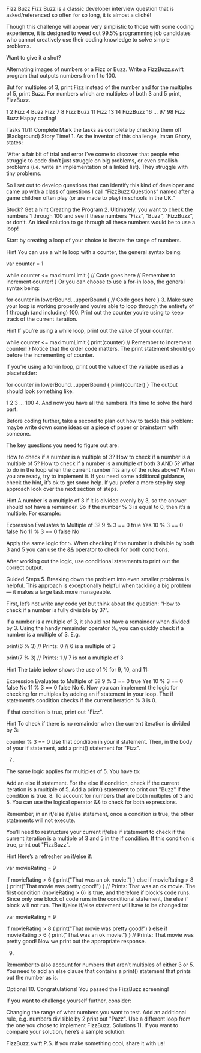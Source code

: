 Fizz Buzz
Fizz Buzz is a classic developer interview question that is asked/referenced so often for so long, it is almost a cliché!

Though this challenge will appear very simplistic to those with some coding experience, it is designed to weed out 99.5% programming job candidates who cannot creatively use their coding knowledge to solve simple problems.

Want to give it a shot?

Alternating images of numbers or a Fizz or Buzz.
Write a FizzBuzz.swift program that outputs numbers from 1 to 100.

But for multiples of 3, print Fizz instead of the number and for the multiples of 5, print Buzz. For numbers which are multiples of both 3 and 5 print, FizzBuzz.

1
2
Fizz
4
Buzz
Fizz
7
8
Fizz
Buzz
11
Fizz
13
14
FizzBuzz
16
...
97
98
Fizz
Buzz
Happy coding!

Tasks
11/11 Complete
Mark the tasks as complete by checking them off
(Background) Story Time!
1.
As the inventor of this challenge, Imran Ghory, states:

“After a fair bit of trial and error I’ve come to discover that people who struggle to code don’t just struggle on big problems, or even smallish problems (i.e. write an implementation of a linked list). They struggle with tiny problems.

So I set out to develop questions that can identify this kind of developer and came up with a class of questions I call “FizzBuzz Questions” named after a game children often play (or are made to play) in schools in the UK.”


Stuck? Get a hint
Creating the Program
2.
Ultimately, you want to check the numbers 1 through 100 and see if these numbers “Fizz”, “Buzz”, “FizzBuzz”, or don’t. An ideal solution to go through all these numbers would be to use a loop!

Start by creating a loop of your choice to iterate the range of numbers.


Hint
You can use a while loop with a counter, the general syntax being:

var counter = 1
 
while counter <= maximumLimit {
  // Code goes here
  // Remember to increment counter!
}
Or you can choose to use a for-in loop, the general syntax being:

for counter in lowerBound...upperBound {
  // Code goes here
}
3.
Make sure your loop is working properly and you’re able to loop through the entirety of 1 through (and including) 100. Print out the counter you’re using to keep track of the current iteration.


Hint
If you’re using a while loop, print out the value of your counter.

while counter <= maximumLimit {
  print(counter)
  // Remember to increment counter!
}
Notice that the order code matters. The print statement should go before the incrementing of counter.

If you’re using a for-in loop, print out the value of the variable used as a placeholder:

for counter in lowerBound...upperBound {
  print(counter)
}
The output should look something like:

1
2
3
...
100
4.
And now you have all the numbers. It’s time to solve the hard part.

Before coding further, take a second to plan out how to tackle this problem: maybe write down some ideas on a piece of paper or brainstorm with someone.

The key questions you need to figure out are:

How to check if a number is a multiple of 3?
How to check if a number is a multiple of 5?
How to check if a number is a multiple of both 3 AND 5?
What to do in the loop when the current number fits any of the rules above?
When you are ready, try to implement it. If you need some additional guidance, check the hint, it’s ok to get some help. If you prefer a more step by step approach look over the next section of steps.


Hint
A number is a multiple of 3 if it is divided evenly by 3, so the answer should not have a remainder. So if the number % 3 is equal to 0, then it’s a multiple. For example:

Expression	Evaluates to	Multiple of 3?
9 % 3 == 0	true	Yes
10 % 3 == 0	false	No
11 % 3 == 0	false	No

Apply the same logic for `5`.
When checking if the number is divisible by both 3 and 5 you can use the && operator to check for both conditions.

After working out the logic, use conditional statements to print out the correct output.

Guided Steps
5.
Breaking down the problem into even smaller problems is helpful. This approach is exceptionally helpful when tackling a big problem — it makes a large task more manageable.

First, let’s not write any code yet but think about the question: “How to check if a number is fully divisible by 3?”.

If a number is a multiple of 3, it should not have a remainder when divided by 3. Using the handy remainder operator %, you can quickly check if a number is a multiple of 3. E.g.

print(6 % 3) // Prints: 0
// 6 is a multiple of 3
 
print(7 % 3) // Prints: 1
// 7 is not a multiple of 3

Hint
The table below shows the use of % for 9, 10, and 11:

Expression	Evaluates to	Multiple of 3?
9 % 3 == 0	true	Yes
10 % 3 == 0	false	No
11 % 3 == 0	false	No
6.
Now you can implement the logic for checking for multiples by adding an if statement in your loop. The if statement’s condition checks if the current iteration % 3 is 0.

If that condition is true, print out "Fizz".


Hint
To check if there is no remainder when the current iteration is divided by 3:

counter % 3 == 0
Use that condition in your if statement. Then, in the body of your if statement, add a print() statement for "Fizz".

7.
The same logic applies for multiples of 5. You have to:

Add an else if statement.
For the else if condition, check if the current iteration is a multiple of 5.
Add a print() statement to print out "Buzz" if the condition is true.
8.
To account for numbers that are both multiples of 3 and 5. You can use the logical operator && to check for both expressions.

Remember, in an if/else if/else statement, once a condition is true, the other statements will not execute.

You’ll need to restructure your current if/else if statement to check if the current iteration is a multiple of 3 and 5 in the if condition. If this condition is true, print out "FizzBuzz".


Hint
Here’s a refresher on if/else if:

var movieRating = 9
 
if movieRating > 6 {
  print("That was an ok movie.")
} else if movieRating > 8 {
  print("That movie was pretty good!")
}
// Prints: That was an ok movie.
The first condition (movieRating > 6) is true, and therefore if block’s code runs. Since only one block of code runs in the conditional statement, the else if block will not run. The if/else if/else statement will have to be changed to:

var movieRating = 9
 
if movieRating > 8 {
  print("That movie was pretty good!")
} else if movieRating > 6 {
  print("That was an ok movie.")
}
// Prints: That movie was pretty good!
Now we print out the appropriate response.

9.
Remember to also account for numbers that aren’t multiples of either 3 or 5. You need to add an else clause that contains a print() statement that prints out the number as is.

Optional
10.
Congratulations! You passed the FizzBuzz screening!

If you want to challenge yourself further, consider:

Changing the range of what numbers you want to test.
Add an additional rule, e.g. numbers divisible by 2 print out "Pazz".
Use a different loop from the one you chose to implement FizzBuzz.
Solutions
11.
If you want to compare your solution, here’s a sample solution:

FizzBuzz.swift
P.S. If you make something cool, share it with us!